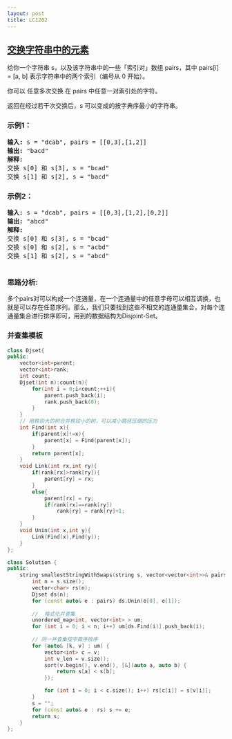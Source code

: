 ```yaml
---
layout: post
title: LC1202
---
```

## [交换字符串中的元素](https://leetcode-cn.com/problems/smallest-string-with-swaps/)

给你一个字符串 s，以及该字符串中的一些「索引对」数组 pairs，其中 pairs[i] = [a, b] 表示字符串中的两个索引（编号从 0 开始）。

你可以 任意多次交换 在 pairs 中任意一对索引处的字符。

返回在经过若干次交换后，s 可以变成的按字典序最小的字符串。



### 示例1：
<pre>
<strong>输入:</strong> s = "dcab", pairs = [[0,3],[1,2]]
<strong>输出:</strong> "bacd"
<strong>解释:</strong> 
交换 s[0] 和 s[3], s = "bcad"
交换 s[1] 和 s[2], s = "bacd"
</pre>

### 示例2：
<pre>
<strong>输入:</strong> s = "dcab", pairs = [[0,3],[1,2],[0,2]]
<strong>输出:</strong> "abcd"
<strong>解释:</strong> 
交换 s[0] 和 s[3], s = "bcad"
交换 s[0] 和 s[2], s = "acbd"
交换 s[1] 和 s[2], s = "abcd"

</pre>

### 思路分析:

多个pairs对可以构成一个连通量，在一个连通量中的任意字母可以相互调换，也就是可以存在任意序列。那么，我们只要找到这些不相交的连通量集合，对每个连通量集合进行排序即可，用到的数据结构为Disjoint-Set。

### 并查集模板
```C++
class Djset{
public:
    vector<int>parent;
    vector<int>rank;
    int count;
    Djset(int n):count(n){
        for(int i = 0;i<count;++i){
            parent.push_back(i);
            rank.push_back(0);
        }
    }
    // 用秩较大的树合并秩较小的树，可以减小路径压缩的压力
    int Find(int x){
        if(parent[x]!=x){
            parent[x] = Find(parent[x]);
        }
        return parent[x];
    }
    void Link(int rx,int ry){
        if(rank[rx]>rank[ry]){
            parent[ry] = rx;
        }
        else{
            parent[rx] = ry;
            if(rank[rx]==rank[ry])
                rank[ry] = rank[ry]+1; 
        }
    }
    void Unin(int x,int y){
        Link(Find(x),Find(y));
    }
};


```

```C++
class Solution {
public:
    string smallestStringWithSwaps(string s, vector<vector<int>>& pairs) {
        int n = s.size();
        vector<char> rs(n);
        Djset ds(n);
        for (const auto& e : pairs) ds.Unin(e[0], e[1]);
        
        //  格式化并查集
        unordered_map<int, vector<int> > um;
        for (int i = 0; i < n; i++) um[ds.Find(i)].push_back(i);
        
        // 同一并查集按字典序排序
        for (auto& [k, v] : um) {
            vector<int> c = v;
            int v_len = v.size();
            sort(v.begin(), v.end(), [&](auto a, auto b) {
                return s[a] < s[b];
            });

            for (int i = 0; i < c.size(); i++) rs[c[i]] = s[v[i]];
        }
        s = "";
        for (const auto& e : rs) s += e;
        return s;
    }
};
```